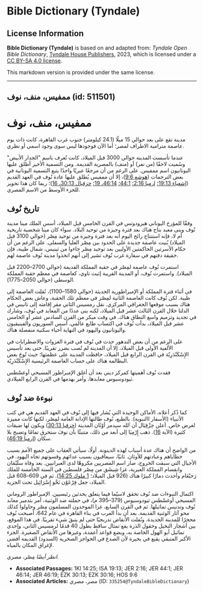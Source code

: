 # Bible Dictionary (Tyndale)

## License Information

**Bible Dictionary (Tyndale)** is based on and adapted from: _Tyndale Open Bible Dictionary_, [Tyndale House Publishers](https://tyndaleopenresources.com/), 2023, which is licensed under a [CC BY-SA 4.0 license](https://creativecommons.org/licenses/by-sa/4.0/legalcode.en).

This markdown version is provided under the same license.



--------------------------------

## ممفيس، منف، نوف (id: 511501)

ممفيس، منف، نوف
===============

مدينة تقع على بعد حوالي 15 ميلًا (24\.1 كيلومتر) جنوب غرب القاهرة، كانت ذات يوم عاصمة مترامية الاطراف لمصر؛ أما الآن فوجودها ليس سوى وجود اسمي أو نظري.

عندما تأسست المدينة حوالي 3000 قبل الميلاد، كانت تُعرف باسم "الجدار الأبيض" وسُميت لاحقًا (من نفر) أو (منف) بالمصرية القديمة. ومن التسمية الأخير أطلق عليها اليونانيون اسم ممفيس. على الرغم من أن مرجعًا عبريًا واحدًا يتبع التسمية اليونانية في بعض الترجمات ([هوشع 9:6](https://ref.ly/Hos9:6))، إلا أن ممفيس يُطلق عليها عادة نُوف في العهد القديم ([إشعياء 19:13؛](https://ref.ly/Isa19:13) [إرميا 2:16؛](https://ref.ly/Jer2:16) [44:1؛](https://ref.ly/Jer44:1) [46:14، 19؛](https://ref.ly/Jer46:14,Jer46:19) [حزقيال 30:13، 16](https://ref.ly/Ezek30:13,Ezek30:16))؛ ربما كان هذا تحوير للجزء الأوسط من الاسم المصري.

تاريخ نُوف
----------

وفقًا للمؤرخ اليوناني هيرودوتس في القرن الخامس قبل الميلاد، أسس الملك مينا مدينة نُوف وبنى معبد بتاح هناك بعد فترة وجيزة من توحيد البلاد. سواء كان مينا شخصية تاريخية أم لا، فإنه استنتاج رائج اليوم أنه بعد فترة وجيزة من توحيد مِصْر (حوالي 3100 قبل الميلاد) بُنيت عاصمة جديدة على الحدود بين مِصْر العليا والسفلى. على الرغم من أن حكام الأسرتين الحاكمتين الأوليين بعد توحيد مِصْر جاءوا من ثينيس، شمال طيبة، فإن حقيقة دفنهم في سقارة غرب نُوف تشير إلى أنهم اتخذوا مدينة نُوف عاصمة لهم.

استمرت نُوف عاصمة لمِصْر في حقبة المملكة القديمة (حوالي 2700–2200 قبل الميلاد). واستمرت نُوف، أو المدينة القريبة إثيت تاوي، كعاصمة في معظم حقبة المملكة الوسطى (حوالي 2050–1775\).

في أثناء فترة المملكة أو الإمبراطورية الحديثة (حوالي 1580–1100\)، نُقلت العاصمة إلى طيبة. لكن نُوف كانت العاصمة الثانية لمِصْر في معظم تلك الحقبة، وعاش بعض الحكام هناك بسبب موقعها الجغرافي المركزي. نقل رمسيس الثاني مقر إقامته إلى تانيس في الدلتا خلال القرن الثالث عشر قبل الميلاد، لكنه بنى عددًا من المعابد في نُوف، وشارك في تجديد وترميم واسع النطاق هناك. في وقت مبكر من القرن السادس عشر أو الخامس عشر قبل الميلاد، بدأت نُوف في اكتساب طابع عالمي. أسس السوريون والفينيقيون واليونانيون واليهود في النهاية أحياء سكنية منفصلة هناك.

على الرغم من أن بعض التدهور حدث في نُوف في فترة الغزوات والاضطرابات في الألفية الأولى قبل الميلاد، إلا أن المدينة لم تُصب بضرر تقريبًا. حتى بعد تأسيس الإِسْكَنْدَرِيّة في القرن الرابع قبل الميلاد، حافظت المدينة على عظمتها؛ حيث تُوجَ بعض البطالمة هناك على حساب العاصمة الرئيسية الإِسْكَنْدَرِيّة.

فقدت نُوف أهميتها كمركز ديني بعد أن أغلق الإمبراطور المسيحي أوغسْطس ثيودوسيوس معابدها، وأمر بهدمها في القرن الرابع الميلادي.

نبوءة ضد نُوف
-------------

كما ذُكر أعلاه، الأماكن الوحيدة التي يُشار فيها إلى نُوف في العهد القديم هي في كتب الأنبياء (الأسفار االنبوية). بالطبع، نُوف طالتها الإدانة العامة لمِصْر، لكنها كانت مميزة لغرض خاص. أعلن حِزْقِيَال أن ٱلله سيدمر أوْثَان المدينة ([حزقيا 30:13](https://ref.ly/Ezek30:13)) ويكون لها ضيقات كثيرة (الآية [16](https://ref.ly/Ezek30:16)). ذهب إِرْمِيَا إلى أبعد من ذلك، متنبئًا بأن نوفَ ستحرق تمامًا وتصبح بلا سكان ([إرميا 46:19](https://ref.ly/Jer46:19)).

من الواضح أن هناك عدة أسباب لهذه الدينونة. أولًا، سيأتي العقاب على جميع الأمم بسبب خطاياهم وعبادتهم للأوثان. ثانيًا، سيعاقبون بسبب عدائهم وقسوتهم تجاه اليهود. في الأجيال التي سبقت الخروج، صار اسم المصريين مكروهًا لدى العبرانيين. بعد وفاة سلَيْمَان وانقسام المملكة العبرية، غزا شِيشَق من مِصْر فلسطين في السنة الخامسة للملك رَحبْعَام وأحدث دمارًا كبيرًا هناك (926 قبل الميلاد؛ [1 ملوك 14:25](https://ref.ly/1Kgs14:25)). ثم في 609–608 قبل الميلاد، جعل فِرْعَوْن نَخْو إِسْرَائِيل تحت الجزية.

 اكتمال النبوءات ضد نُوف تحقق لاسيّما فيما يتعلق يحدثين رئيسيين. الإمبراطور الروماني المسيحي أوغسْطس ثيودوسيوس (379–395 م)، في حملته ضد الوثنية، أمر بتدمير معابد نُوف وتدنيس تماثيلها. ثم في القرن السابع، غزا الموحدون المسلمون مِصْر وحاولوا كذلك محو آثار الوثنية القديمة. بعد أن بدأ العرب في بناء القاهرة في عام 642، أصبحت نُوف محجرًا للمدينة الجديدة. ونُقلت الأنقاض تدريجيًا حتى لم يتبقَ شيء تقريبًا. في هذا الموقع، بين أشجار النخيل وحقول الذرة يقع تمثال ساقط بطول 40 قدمًا لرمسيس الثاني، وإحدى تماثيل أبو الهول الخاصة به، وبضع قواعد أعمدة، وغيرها من الأنقاض الصغيرة. الجزء الأكبر المتبقي يقبع في بحيرة لأن الصدع في الحواجز الصخرية (السدود) القديمة أفضى لإغراق المكان بالمياه.

*انظر أيضًا* مِصْر، مصري.

* **Associated Passages:** 1KI 14:25; ISA 19:13; JER 2:16; JER 44:1; JER 46:14; JER 46:19; EZK 30:13; EZK 30:16; HOS 9:6
* **Associated Articles:** مصر، مصري (ID: `335254@TyndaleBibleDictionary`)

